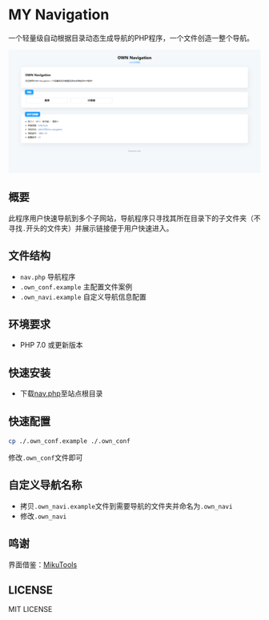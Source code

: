 # MY Navigation

一个轻量级自动根据目录动态生成导航的PHP程序，一个文件创造一整个导航。

![Preview](./preview.png)

## 概要

此程序用户快速导航到多个子网站，导航程序只寻找其所在目录下的子文件夹（不寻找`.`开头的文件夹）并展示链接便于用户快速进入。

## 文件结构

- `nav.php` 导航程序
- `.own_conf.example` 主配置文件案例
- `.own_navi.example` 自定义导航信息配置

## 环境要求

- PHP 7.0 或更新版本

## 快速安装

- 下载[nav.php](https://cdn.jsdelivr.net/gh/jokin1999/my-navigation/nav.php)至站点根目录

## 快速配置

```bash
cp ./.own_conf.example ./.own_conf
```

修改`.own_conf`文件即可

## 自定义导航名称

- 拷贝`.own_navi.example`文件到需要导航的文件夹并命名为`.own_navi`
- 修改`.own_navi`

## 鸣谢

界面借鉴：[MikuTools](https://github.com/Ice-Hazymoon/MikuTools)

## LICENSE

MIT LICENSE
